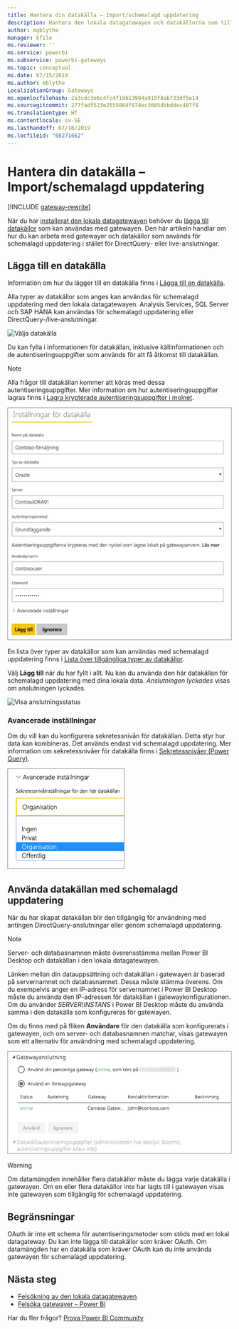 ```yaml
---
title: Hantera din datakälla – Import/schemalagd uppdatering
description: Hantera den lokala datagatewayen och datakällorna som tillhör denna gateway. Den här artikeln är specifik för datakällor som kan användas med import/schemalagd uppdatering.
author: mgblythe
manager: kfile
ms.reviewer: ''
ms.service: powerbi
ms.subservice: powerbi-gateways
ms.topic: conceptual
ms.date: 07/15/2019
ms.author: mblythe
LocalizationGroup: Gateways
ms.openlocfilehash: 2a3cdc3e6c4fc4f18613994a919f8ab733df5e14
ms.sourcegitcommit: 277fadf523e2555004f074ec36054bbddec407f8
ms.translationtype: HT
ms.contentlocale: sv-SE
ms.lasthandoff: 07/16/2019
ms.locfileid: "68271662"
---
```

# <a name="manage-your-data-source---importscheduled-refresh"></a>Hantera din datakälla – Import/schemalagd uppdatering

[!INCLUDE [gateway-rewrite](includes/gateway-rewrite.md)]

När du har [installerat den lokala datagatewayen](/data-integration/gateway/service-gateway-install) behöver du [lägga till datakällor](service-gateway-data-sources.md#add-a-data-source) som kan användas med gatewayen. Den här artikeln handlar om hur du kan arbeta med gatewayer och datakällor som används för schemalagd uppdatering i stället för DirectQuery- eller live-anslutningar.

## <a name="add-a-data-source"></a>Lägga till en datakälla

Information om hur du lägger till en datakälla finns i [Lägga till en datakälla](service-gateway-data-sources.md#add-a-data-source).

Alla typer av datakällor som anges kan användas för schemalagd uppdatering med den lokala datagatewayen. Analysis Services, SQL Server och SAP HANA kan användas för schemalagd uppdatering eller DirectQuery-/live-anslutningar.

![Välja datakälla](media/service-gateway-enterprise-manage-scheduled-refresh/datasourcesettings2.png)

Du kan fylla i informationen för datakällan, inklusive källinformationen och de autentiseringsuppgifter som används för att få åtkomst till datakällan.

> [!NOTE]
> Alla frågor till datakällan kommer att köras med dessa autentiseringsuppgifter. Mer information om hur autentiseringsuppgifter lagras finns i [Lagra krypterade autentiseringsuppgifter i molnet](service-gateway-data-sources.md#storing-encrypted-credentials-in-the-cloud).

![Fylla i inställningarna för datakälla](media/service-gateway-enterprise-manage-scheduled-refresh/datasourcesettings3-oracle.png)

En lista över typer av datakällor som kan användas med schemalagd uppdatering finns i [Lista över tillgängliga typer av datakällor](service-gateway-data-sources.md#list-of-available-data-source-types).

Välj **Lägg till** när du har fyllt i allt. Nu kan du använda den här datakällan för schemalagd uppdatering med dina lokala data. *Anslutningen lyckades* visas om anslutningen lyckades.

![Visa anslutningsstatus](media/service-gateway-enterprise-manage-scheduled-refresh/datasourcesettings4.png)

### <a name="advanced-settings"></a>Avancerade inställningar

Om du vill kan du konfigurera sekretessnivån för datakällan. Detta styr hur data kan kombineras. Det används endast vid schemalagd uppdatering. Mer information om sekretessnivåer för datakälla finns i [Sekretessnivåer (Power Query)](https://support.office.com/article/Privacy-levels-Power-Query-CC3EDE4D-359E-4B28-BC72-9BEE7900B540).

![Ange sekretessnivån](media/service-gateway-enterprise-manage-scheduled-refresh/datasourcesettings9.png)

## <a name="using-the-data-source-for-scheduled-refresh"></a>Använda datakällan med schemalagd uppdatering

När du har skapat datakällan blir den tillgänglig för användning med antingen DirectQuery-anslutningar eller genom schemalagd uppdatering.

> [!NOTE]
> Server- och databasnamnen måste överensstämma mellan Power BI Desktop och datakällan i den lokala datagatewayen.

Länken mellan din datauppsättning och datakällan i gatewayen är baserad på servernamnet och databasnamnet. Dessa måste stämma överens. Om du exempelvis anger en IP-adress för servernamnet i Power BI Desktop måste du använda den IP-adressen för datakällan i gatewaykonfigurationen. Om du använder *SERVER\INSTANS* i Power BI Desktop måste du använda samma i den datakälla som konfigureras för gatewayen.

Om du finns med på fliken **Användare** för den datakälla som konfigurerats i gatewayen, och om server- och databasnamnen matchar, visas gatewayen som ett alternativ för användning med schemalagd uppdatering.

![Visa användarna](media/service-gateway-enterprise-manage-scheduled-refresh/powerbi-gateway-enterprise-schedule-refresh.png)

> [!WARNING]
> Om datamängden innehåller flera datakällor måste du lägga varje datakälla i gatewayen. Om en eller flera datakällor inte har lagts till i gatewayen visas inte gatewayen som tillgänglig för schemalagd uppdatering.

## <a name="limitations"></a>Begränsningar

OAuth är inte ett schema för autentiseringsmetoder som stöds med en lokal datagateway. Du kan inte lägga till datakällor som kräver OAuth. Om datamängden har en datakälla som kräver OAuth kan du inte använda gatewayen för schemalagd uppdatering.

## <a name="next-steps"></a>Nästa steg

* [Felsökning av den lokala datagatewayen](/data-integration/gateway/service-gateway-tshoot)
* [Felsöka gatewayer – Power BI](service-gateway-onprem-tshoot.md)

Har du fler frågor? [Prova Power BI Community](http://community.powerbi.com/)
